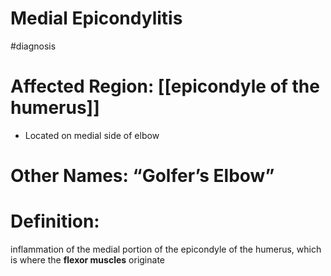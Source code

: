 # Medial Epicondylitis
#diagnosis 

# Affected Region: [[epicondyle of the humerus]]
- Located on medial side of elbow 
# Other Names: “Golfer’s Elbow”
# Definition:
inflammation of the medial portion of the epicondyle of the humerus, which is where the **flexor muscles** originate



